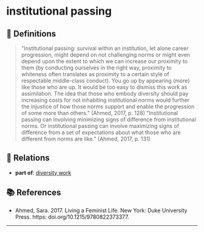 # institutional passing

## 📖 Definitions

> "Institutional passing: survival within an institution, let alone career progression, might depend on not challenging norms or might even depend upon the extent to which we can increase our proximity to them (by conducting ourselves in the right way, proximity to whiteness often translates as proximity to a certain style of respectable middle-class conduct). You go up by appearing (more) like those who are up. It would be too easy to dismiss this work as assimilation. The idea that those who embody diversity should pay increasing costs for not inhabiting institutional norms would further the injustice of how those norms support and enable the progression of some more than others." (Ahmed, 2017, p. 128) "Institutional passing can involving minimizing signs of difference from institutional norms. Or institutional passing can involve maximizing signs of difference from a set of expectations about what those who are different from norms are like." (Ahmed, 2017, p. 131)

## 🔗 Relations

- **part of**: [diversity work](./diversity-work.md)

## 📚 References

- Ahmed, Sara. 2017. Living a Feminist Life. New York: Duke University Press. https: doi.org/10.1215/9780822373377.

---

<script src="https://giscus.app/client.js"
                data-repo="natesheehan/conceptcartography"
                data-repo-id="R_kgDOPB5QiQ"
                data-category="General"
                data-category-id="DIC_kwDOPB5Qic4CsAxd"
                data-mapping="pathname"
                data-strict="0"
                data-reactions-enabled="1"
                data-emit-metadata="0"
                data-input-position="bottom"
                data-theme="catppuccin_mocha"
                data-lang="en"
                crossorigin="anonymous"
                async>
        </script>
        